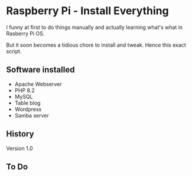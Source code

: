 # Raspberry Pi - Install Everything

I funny at first to do things manually and actually learning what's what in Rasberry Pi OS.

But it soon becomes a tidious chore to install and tweak. Hence this exact script.

## Software installed
* Apache Webserver
* PHP 8.2
* MySQL
* Table blog
* Wordpress
* Samba server

## History
Version 1.0

## To Do
